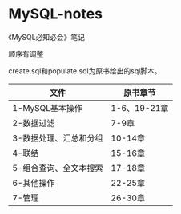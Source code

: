 # MySQL-notes
《MySQL必知必会》笔记

顺序有调整

create.sql和populate.sql为原书给出的sql脚本。

|文件|原书章节|
|---|---|
|1-MySQL基本操作|1-6、19-21章|
|2-数据过滤|7-9章|
|3-数据处理、汇总和分组|10-14章|
|4-联结|15-16章|
|5-组合查询、全文本搜索|17-18章|
|6-其他操作|22-25章|
|7-管理|26-30章|
